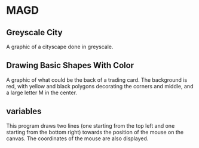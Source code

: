 # MAGD
## Greyscale City
A graphic of a cityscape done in greyscale.
## Drawing Basic Shapes With Color
A graphic of what could be the back of a trading card. The background is red, with yellow and black polygons decorating the corners and middle, and a large letter M in the center.
## variables
This program draws two lines (one starting from the top left and one starting from the bottom right) towards the position of the mouse on the canvas. The coordinates of the mouse are also displayed.
